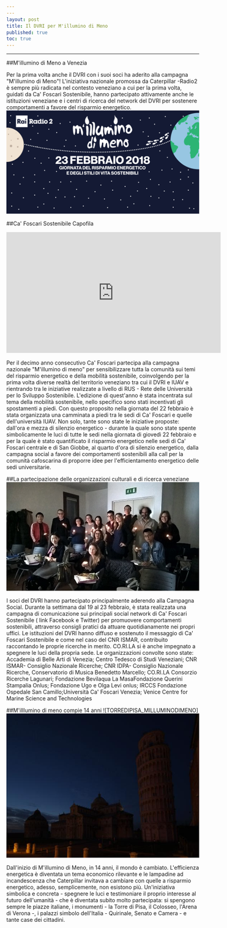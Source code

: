 ```yaml
---
---
layout: post
title: Il DVRI per M'illumino di Meno
published: true
toc: true
---
```

---
##M'illumino di Meno a Venezia

Per la prima volta anche il DVRI con i suoi soci ha aderito alla campagna "M'illumino di Meno"! L'iniziativa nazionale promossa da Caterpillar -Radio2 è sempre più radicata nel contesto veneziano a cui per la prima volta, guidati da Ca' Foscari Sostenibile, hanno partecipato attivamente anche le istituzioni veneziane e i centri di ricerca del network del DVRI per sostenere comportamenti a favore del risparmio energetico. 
![BANNER MILLUMINODIMENO](../assets/posts/BANNER_MILLUMINODIMENO.jpg)


##Ca' Foscari Sostenibile Capofila

<iframe width="560" height="315" src="https://www.youtube.com/embed/8GGLi_rt6sw" frameborder="0" allow="autoplay; encrypted-media" allowfullscreen></iframe>

Per il decimo anno consecutivo Ca' Foscari partecipa alla campagna nazionale "M'illumino di meno" per sensibilizzare tutta la comunità sui temi del risparmio energetico e della mobilità sostenibile, coinvolgendo per la prima volta diverse realtà del territorio veneziano tra cui il DVRI e IUAV  e rientrando tra le iniziative realizzate a livello di RUS - Rete delle Università per lo Sviluppo Sostenibile. 
L'edizione di quest'anno è stata incentrata sul tema della mobilità sostenibile, nello specifico sono stati incentivati gli spostamenti a piedi. Con questo proposito nella giornata del 22 febbraio è stata organizzata una camminata a piedi tra le sedi di Ca' Foscari e quelle dell'università IUAV. Non solo, tante sono state le iniziative proposte: dall'ora e mezza di silenzio energetico - durante la quale sono state spente simbolicamente le luci di tutte le sedi nella giornata di giovedì 22 febbraio e per la quale è stato quantificato il risparmio energetico nelle sedi di Ca' Foscari centrale e di San Giobbe, al quarto d'ora di silenzio energetico, dalla campagna social a favore dei comportamenti sostenibili alla call per la comunità cafoscarina di proporre idee per l'efficientamento energetico delle sedi universitarie.   


##La partecipazione delle organizzazioni culturali e di ricerca veneziane
![MILLUMINODIMENO_CANDELE](../assets/posts/CANDELE_MILLUMINODIMENO.jpg)


I soci del DVRI hanno partecipato principalmente aderendo alla Campagna Social. Durante la settimana dal 19 al 23 febbraio, è stata realizzata una campagna di comunicazione sui principali social network di Ca' Foscari Sostenibile ( link Facebook e Twitter) per promuovere comportamenti sostenibili, attraverso consigli pratici da attuare quotidianamente nei propri uffici. Le istituzioni del DVRI hanno diffuso e sostenuto il messaggio di Ca' Foscari Sostenibile e come nel caso del CNR ISMAR, contribuito raccontando le proprie ricerche in merito. CO.RI.LA si è anche impegnato a spegnere le luci della propria sede. 
Le organizzazioni convolte sono state: Accademia di Belle Arti di Venezia; Centro Tedesco di Studi Veneziani; CNR ISMAR- Consiglio Nazionale Ricerche; CNR IDPA- Consiglio Nazionale Ricerche, Conservatorio di Musica Benedetto Marcello; CO.RI.LA Consorzio Ricerche Lagunari; Fondazione Bevilaqua La MasaFondazione Querini Stampalia Onlus; Fondazione Ugo e Olga Levi onlus; IRCCS Fondazione Ospedale San Camillo;Università Ca' Foscari Venezia; Venice Centre for Marine Science and Technologies

##M'illlumino di meno compie 14 anni 
![TORREDIPISA_MILLUMINODIMENO] ![MILLUMINODIMENO_CANDELE](../assets/posts/TORRE_DI_PISA.jpg)


Dall'inizio di M'illumino di Meno, in 14 anni, il mondo è cambiato. L'efficienza energetica è diventata un tema economico rilevante e le lampadine ad incandescenza che Caterpillar invitava a cambiare con quelle a risparmio energetico, adesso, semplicemente, non esistono più.
Un'iniziativa simbolica e concreta - spegnere le luci e testimoniare il proprio interesse al futuro dell'umanità - che è diventata subito molto partecipata: si spengono sempre le piazze italiane, i monumenti - la Torre di Pisa, il Colosseo, l'Arena di Verona -, i palazzi simbolo dell'Italia - Quirinale, Senato e Camera - e tante case dei cittadini.

